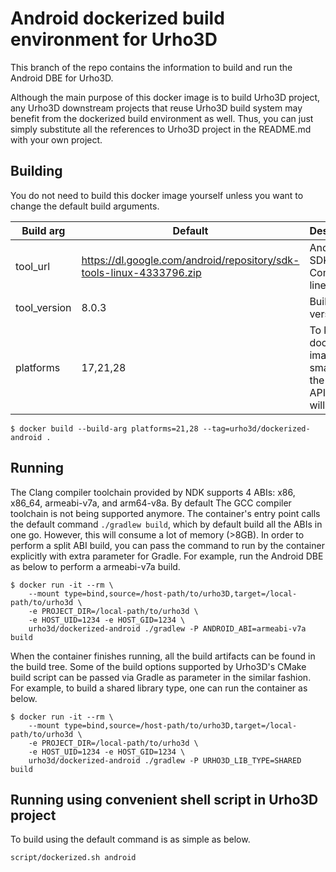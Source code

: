 <!--
  Copyright (c) 2019-2020 Yao Wei Tjong. All rights reserved.

  Permission is hereby granted, free of charge, to any person obtaining a copy
  of this software and associated documentation files (the "Software"), to deal
  in the Software without restriction, including without limitation the rights
  to use, copy, modify, merge, publish, distribute, sublicense, and/or sell
  copies of the Software, and to permit persons to whom the Software is
  furnished to do so, subject to the following conditions:

  The above copyright notice and this permission notice shall be included in
  all copies or substantial portions of the Software.

  THE SOFTWARE IS PROVIDED "AS IS", WITHOUT WARRANTY OF ANY KIND, EXPRESS OR
  IMPLIED, INCLUDING BUT NOT LIMITED TO THE WARRANTIES OF MERCHANTABILITY,
  FITNESS FOR A PARTICULAR PURPOSE AND NONINFRINGEMENT. IN NO EVENT SHALL THE
  AUTHORS OR COPYRIGHT HOLDERS BE LIABLE FOR ANY CLAIM, DAMAGES OR OTHER
  LIABILITY, WHETHER IN AN ACTION OF CONTRACT, TORT OR OTHERWISE, ARISING FROM,
  OUT OF OR IN CONNECTION WITH THE SOFTWARE OR THE USE OR OTHER DEALINGS IN
  THE SOFTWARE.
-->

# Android dockerized build environment for Urho3D

This branch of the repo contains the information to build and run the Android DBE
for Urho3D.

Although the main purpose of this docker image is to build Urho3D project, any
Urho3D downstream projects that reuse Urho3D build system may benefit from the
dockerized build environment as well. Thus, you can just simply substitute all the
references to Urho3D project in the README.md with your own project.

## Building

You do not need to build this docker image yourself unless you want to change the
default build arguments.

|Build arg|Default|Description|
|---------|-------|-----------|
|tool_url|https://dl.google.com/android/repository/sdk-tools-linux-4333796.zip|Android SDK Command line tools|
|tool_version|8.0.3|Build tool version|
|platforms|17,21,28|To keep the docker image small, only the listed API levels will be kept|

```
$ docker build --build-arg platforms=21,28 --tag=urho3d/dockerized-android .
```

## Running

The Clang compiler toolchain provided by NDK supports 4 ABIs: x86, x86_64,
armeabi-v7a, and arm64-v8a. By default The GCC compiler toolchain is not being 
supported anymore. The container's entry point calls the default command
`./gradlew build`, which by default build all the ABIs in one go. However, this will
consume a lot of memory (>8GB). In order to perform a split ABI build, you can pass
the command to run by the container explicitly with extra parameter for Gradle. For
example, run the Android DBE as below to perform a armeabi-v7a build.

```
$ docker run -it --rm \
    --mount type=bind,source=/host-path/to/urho3D,target=/local-path/to/urho3d \
    -e PROJECT_DIR=/local-path/to/urho3d \
    -e HOST_UID=1234 -e HOST_GID=1234 \
    urho3d/dockerized-android ./gradlew -P ANDROID_ABI=armeabi-v7a build
```

When the container finishes running, all the build artifacts can be found in the
build tree. Some of the build options supported by Urho3D's CMake build script can be
passed via Gradle as parameter in the similar fashion. For example, to build a shared
library type, one can run the container as below.

```
$ docker run -it --rm \
    --mount type=bind,source=/host-path/to/urho3D,target=/local-path/to/urho3d \
    -e PROJECT_DIR=/local-path/to/urho3d \
    -e HOST_UID=1234 -e HOST_GID=1234 \
    urho3d/dockerized-android ./gradlew -P URHO3D_LIB_TYPE=SHARED build
```

## Running using convenient shell script in Urho3D project

To build using the default command is as simple as below.

```
script/dockerized.sh android
```
